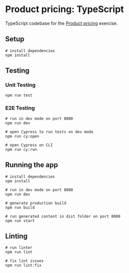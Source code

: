 # Product pricing: TypeScript

TypeScript codebase for the [Product pricing](../../README.md) exercise.

## Setup

```
# install dependencies
npm install
```

## Testing

### Unit Testing

```
npm run test
```

### E2E Testing

```
# run in dev mode on port 8080
npm run dev

# open Cypress to run tests on dev mode
npm run cy:open

# open Cypress on CLI
npm run cy:run
```

## Running the app

```
# install dependencies
npm install

# run in dev mode on port 8080
npm run dev

# generate production build
npm run build

# run generated content in dist folder on port 8080
npm run start
```

## Linting

```
# run linter
npm run lint

# fix lint issues
npm run lint:fix
```
